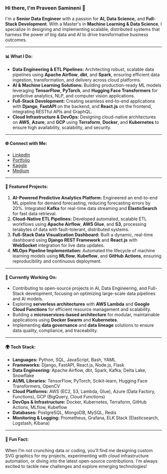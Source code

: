 ### Hi there, I'm Praveen Samineni 👋

I'm a **Senior Data Engineer** with a passion for **AI, Data Science,** and **Full-Stack Development**. With a Master's in **Machine Learning & Data Science**, I specialize in designing and implementing scalable, distributed systems that harness the power of big data and AI to drive transformative business outcomes.

---

#### 📊 What I Do:

- **Data Engineering & ETL Pipelines:** Architecting robust, scalable data pipelines using **Apache Airflow**, **dbt**, and **Spark**, ensuring efficient data ingestion, transformation, and delivery across cloud platforms.
- **AI & Machine Learning Solutions:** Building production-ready ML models leveraging **TensorFlow**, **PyTorch**, and **Hugging Face Transformers** for predictive analytics, NLP, and computer vision applications.
- **Full-Stack Development:** Creating seamless end-to-end applications with **Django**, **FastAPI** on the backend, and **React.js** on the frontend, integrating RESTful APIs and GraphQL.
- **Cloud Infrastructure & DevOps:** Designing cloud-native architectures on **AWS**, **Azure**, and **GCP** using **Terraform**, **Docker**, and **Kubernetes** to ensure high availability, scalability, and security.

---

#### 🌐 Connect with Me:

- [LinkedIn](https://www.linkedin.com/in/praveensamineni)
- [Portfolio](https://praveensamineni94.github.io)
- [Kaggle](https://www.kaggle.com/praveensamineni)
- [Medium](https://medium.com/@praveensamineni)

---

#### 🎨 Featured Projects:

1. **AI-Powered Predictive Analytics Platform:** Engineered an end-to-end ML pipeline for demand forecasting, reducing forecasting errors by 20%. Integrated **Kafka** for real-time data streaming and **ElasticSearch** for fast data retrieval.
2. **Cloud-Native ETL Pipelines:** Developed automated, scalable ETL workflows using **Apache Airflow**, **AWS Glue**, and **S3**, processing terabytes of data with fault-tolerant, distributed systems.
3. **Full-Stack Data Visualization Dashboard:** Built a dynamic, real-time dashboard using **Django REST Framework** and **React.js** with **WebSocket** integration for live data updates.
4. **MLOps Pipeline Implementation:** Automated the lifecycle of machine learning models using **MLflow**, **Kubeflow**, and **GitHub Actions**, ensuring reproducibility and continuous deployment.

---

#### 🚀 Currently Working On:

- Contributing to open-source projects in AI, Data Engineering, and Full-Stack development, focusing on optimizing large-scale data pipelines and AI models.
- Exploring **serverless architectures** with **AWS Lambda** and **Google Cloud Functions** for efficient resource management and scalability.
- Building a **microservices-based architecture** for modular, maintainable applications using **Docker Swarm** and **Kubernetes**.
- Implementing **data governance** and **data lineage** solutions to ensure data quality, compliance, and traceability.

---

#### 🌍 Tech Stack:

- **Languages:** Python, SQL, JavaScript, Bash, YAML
- **Frameworks:** Django, FastAPI, React.js, Node.js, Flask
- **Data Engineering:** Apache Airflow, dbt, Spark, Kafka, Delta Lake, Snowflake
- **AI/ML Libraries:** TensorFlow, PyTorch, Scikit-learn, Hugging Face Transformers, OpenCV
- **Cloud Platforms:** AWS (EC2, S3, Lambda, Glue), Azure (Data Factory, Functions), GCP (BigQuery, Cloud Functions)
- **DevOps & Infrastructure:** Docker, Kubernetes, Terraform, GitHub Actions, MLflow, Kubeflow
- **Databases:** PostgreSQL, MongoDB, MySQL, Redis
- **Monitoring & Logging:** Prometheus, Grafana, ELK Stack (Elasticsearch, Logstash, Kibana)

---

#### 🌟 Fun Fact:
When I’m not crunching data or coding, you’ll find me designing custom SVG graphics for my projects, experimenting with cloud infrastructure automation, or diving into the latest open-source contributions. I'm always excited to tackle new challenges and explore emerging technologies!
